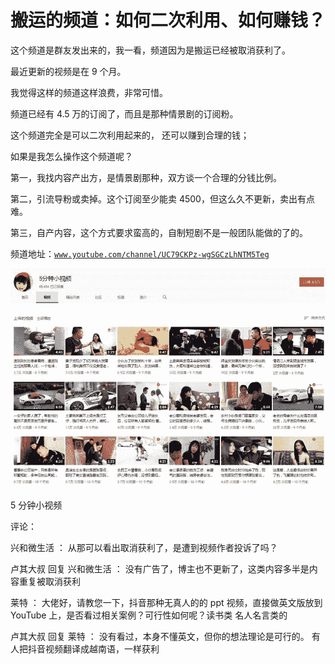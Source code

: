 # 搬运的频道：如何二次利用、如何赚钱？

这个频道是群友发出来的，我一看，频道因为是搬运已经被取消获利了。

最近更新的视频是在 9 个月。

我觉得这样的频道这样浪费，非常可惜。

频道已经有 4.5 万的订阅了，而且是那种情景剧的订阅粉。

这个频道完全是可以二次利用起来的， 还可以赚到合理的钱；

如果是我怎么操作这个频道呢？

第一，我找内容产出方，是情景剧那种，双方谈一个合理的分钱比例。

第二，引流导粉或卖掉。这个订阅至少能卖 4500，但这么久不更新，卖出有点难。

第三，自产内容，这个方式要求蛮高的，自制短剧不是一般团队能做的了的。

频道地址：[`www.youtube.com/channel/UC79CKPz-wgSGCzLhNTM5Teg`](https://www.youtube.com/channel/UC79CKPz-wgSGCzLhNTM5Teg)

![](img/e68a17f945fe8d66cb8d38c6fb65c4cf.jpg)

5 分钟小视频

评论：

兴和微生活 ： 从那可以看出取消获利了，是遭到视频作者投诉了吗？

卢其大叔 回复 兴和微生活 ： 没有广告了，博主也不更新了，这类内容多半是内容重复被取消获利

莱特 ： 大佬好，请教您一下，抖音那种无真人的的 ppt 视频，直接做英文版放到 YouTube 上，是否看过相关案例？可行性如何呢？读书类 名人名言类的

卢其大叔 回复 莱特 ： 没有看过，本身不懂英文，但你的想法理论是可行的。 有人把抖音视频翻译成越南语，一样获利